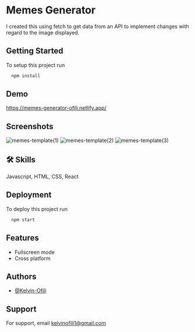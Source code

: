 
# Memes Generator

I created this using fetch to get data from an API to implement changes with regard to the image displayed.

## Getting Started

To setup this project run

```bash
  npm install 
```
    
## Demo

https://memes-generator-ofili.netlify.app/


## Screenshots
![memes-template(1)](https://user-images.githubusercontent.com/67562437/184837119-820b6db1-57a1-4714-8791-352b3cc7ae7a.png)
![memes-template(2)](https://user-images.githubusercontent.com/67562437/184837272-5dc50466-2641-4d79-af94-59b04c927563.png)
![memes-template(3)](https://user-images.githubusercontent.com/67562437/184837427-f8000a12-d8b3-4c93-94c0-a69df65ae3e2.png)




## 🛠 Skills
Javascript, HTML, CSS, React

## Deployment

To deploy this project run

```bash
  npm start
```


## Features

- Fullscreen mode
- Cross platform


## Authors

- [@Kelvin-Ofili](https://github.com/Kelvin-Ofili)


## Support

For support, email kelvinofili1@gmail.com

